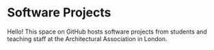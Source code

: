 # Software Projects

Hello! This space on GitHub hosts software projects from students and teaching staff at the Architectural Association in London.

